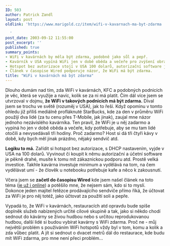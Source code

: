 ```yaml
---
ID: 503
author: Patrick Zandl
layout: post
oldlink: 'https://www.marigold.cz/item/wifi-v-kavarnach-ma-byt-zdarma

  '
post_date: 2003-09-12 11:55:00
post_excerpt: ''
published: true
summary_points:
- WiFi v kavárnách by měla být zdarma, podobně jako sůl a pepř.
- Kavárník v USA vypíná WiFi jen v době oběda a večeře pro zvýšení obratu.
- Hotspot bez autorizace stojí v USA 100 dolarů, autorizační software je drahý.
- Článek v časopise Wired podporuje názor, že WiFi má být zdarma.
title: "WiFi v kavárnách má být zdarma"
---
```


<p>
Dlouho dumám nad tím, zda WiFi v kavárnách, KFC a podobných podnicích je věc, která se využije a navíc, kolik se za ni má platit. Čím dál více jsem se utvrzoval v dojmu, <STRONG>že WiFi v takových podnicích má být zdarma.</STRONG> Díval jsem se trochu ve světě (rozuměj v USA), jak to řeší. Když opominu v tomto ohledu již příliš mediálně profláknuté StarBucks, kde za den v průměru WiFi použijí dva lidé (za tu cenu přes T-Mobile, jak jinak), zaujal mne názor jednoho nezávislého kavárníka. Ten pravil, že WiFi je u něj zadarmo a vypíná ho jen v době oběda a večeře, kdy potřebuje, aby se mu tam lidé otočili a nevysedávali tři hodiny. Proč zadarmo? Host si dá tři čtyři kávy v době, kdy bych měl jinak prázdno, nějaký sendvič atd. </p>

<p>
<STRONG>Logiku to má.</STRONG> Zařídit si hotspot bez autorizace, s DHCP nastavením, vyjde v USA na 100 dolarů. Vyvinout či koupit k němu autorizační a účetní software je pěkně drahé, musíte k tomu mít zákaznickou podporu atd. Prostě velká investice. Takhle kavárna investuje minimum a vydělává na tom, na čem vydělávat umí - že člověk u notebooku potřebuje kafe a něco k zakousnutí. </p>

<p>
Včera jsem se <STRONG>začetl do časopisu Wired</STRONG> kde jsem našel článek na toto téma (<A href="http://www.wired.com/wired/archive/11.09/start.html?pg=4" target=_blank>je už i online</A>) a potěšilo mne, že nejsem sám, kdo si to myslí. Dokonce jeden majitel řetězce prodávajícího sendviče přímo říká, že účtovat za WiFi je pro něj totéž, jako účtovat za použití soli a pepře. </p>

<p>
Vypadá to, že WiFi v kavárnách, restauracích atd opravdu bude spíše doplněk služeb nabízených určité cílové skupině a tak, jako si někdo chodí sednout do kávárny se živou hudbou nebo s určitou reprodukovanou hudbou, další lidé si budou vybírat kavárny s WiFi zdarma. Proč ne - můj největší problém s používáním WiFi hotspotů vždy byl v tom, komu a kolik a zda vůbec platit. A jít si sednout o dvacet metrů dál do restaurace, kde budu mít WiFi zdarma, pro mne není přeci problém...</p>